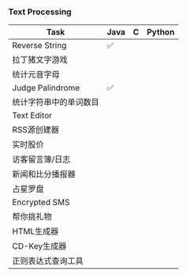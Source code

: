 ### Text Processing

| Task                   | Java | C    | Python |
| ---------------------- | ---- | ---- | ------ |
| Reverse String         | ✅    |      |        |
| 拉丁猪文字游戏         |      |      |        |
| 统计元音字母           |      |      |        |
| Judge Palindrome       | ✅    |      |        |
| 统计字符串中的单词数目 |      |      |        |
| Text Editor            |      |      |        |
| RSS源创建器            |      |      |        |
| 实时股价               |      |      |        |
| 访客留言簿/日志        |      |      |        |
| 新闻和比分播报器       |      |      |        |
| 占星罗盘               |      |      |        |
| Encrypted SMS          |      |      |        |
| 帮你挑礼物             |      |      |        |
| HTML生成器             |      |      |        |
| CD-Key生成器           |      |      |        |
| 正则表达式查询工具     |      |      |        |



